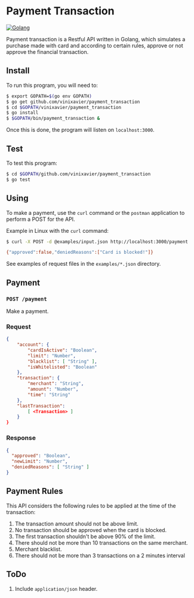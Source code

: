 # Payment Transaction

[![Golang](https://cdn.iconverticons.com/files/png/dcb75f27d19254da_256x256.png)](https://golang.org/doc/code.html)

Payment transaction is a Restful API written in Golang, which simulates a purchase made with card and according to certain rules, approve or not approve the financial transaction.

## Install

To run this program, you will need to:

```sh
$ export GOPATH=$(go env GOPATH)
$ go get github.com/vinixavier/payment_transaction
$ cd $GOPATH/vinixavier/payment_transaction
$ go install
$ $GOPATH/bin/payment_transaction &
```

Once this is done, the program will listen on `localhost:3000`.

## Test

To test this program:

```sh
$ cd $GOPATH/github.com/vinixavier/payment_transaction
$ go test
```

## Using

To make a payment, use the `curl` command or the `postman` application to perform a POST for the API.

Example in Linux with the `curl` command:

```sh
$ curl -X POST -d @examples/input.json http://localhost:3000/payment

{"approved":false,"deniedReasons":["Card is blocked!"]}
```

See examples of request files in the `examples/*.json` directory.

## Payment

### `POST /payment`

Make a payment.

### Request

```json
{
    "account": {
        "cardIsActive": "Boolean",
        "limit": "Number",
        "blacklist": [ "String" ],
        "isWhitelisted": "Boolean"
    },
    "transaction": {
        "merchant": "String",
        "amount": "Number",
        "time": "String"
    },
    "lastTransaction":
        [ <Transaction> ]
    }
}
```

### Response

```json
{
  "approved": "Boolean",
  "newLimit": "Number",
  "deniedReasons": [ "String" ]
}
```

## Payment Rules

This API considers the following rules to be applied at the time of the transaction:

1. The transaction amount should not be above limit.
2. No transaction should be approved when the card is blocked.
3. The first transaction shouldn't be above 90% of the limit.
4. There should not be more than 10 transactions on the same merchant.
5. Merchant blacklist.
6. There should not be more than 3 transactions on a 2 minutes interval

## ToDo

1. Include `application/json` header.